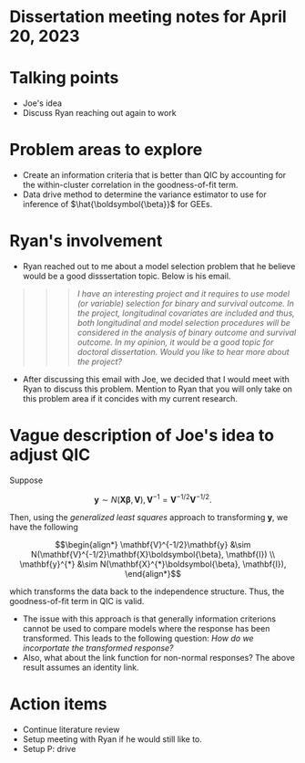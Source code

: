 # Dissertation meeting notes for April 20, 2023

# Talking points
- Joe's idea
- Discuss Ryan reaching out again to work

# Problem areas to explore
- Create an information criteria that is better than QIC by accounting for the within-cluster correlation in the goodness-of-fit term.
- Data drive method to determine the variance estimator to use for inference of $\hat{\boldsymbol{\beta}}$ for GEEs.

# Ryan's involvement
- Ryan reached out to me about a model selection problem that he believe would be a good disssertation topic. Below is his email. 

>>> *I have an interesting project and it requires to use model (or variable) selection for binary and survival outcome. In the project, longitudinal covariates are included and thus, both longitudinal and model selection procedures will be considered in the analysis of binary outcome and survival outcome. In my opinion, it would be a good topic for doctoral dissertation. Would you like to hear more about the project?*

- After discussing this email with Joe, we decided that I would meet with Ryan to discuss this problem. Mention to Ryan that you will only take on this problem area if it concides with my current research. 

# Vague description of Joe's idea to adjust QIC
Suppose 
```math
\mathbf{y} \sim N(\mathbf{X}\boldsymbol{\beta}, \mathbf{V}), \mathbf{V}^{-1} = \mathbf{V}^{-1/2}\mathbf{V}^{-1/2}.
```
Then, using the *generalized least squares* approach to transforming $\mathbf{y}$, we have the following
```math
\begin{align*}
    \mathbf{V}^{-1/2}\mathbf{y} &\sim N(\mathbf{V}^{-1/2}\mathbf{X}\boldsymbol{\beta}, \mathbf{I}) \\
    \mathbf{y}^{*} &\sim N(\mathbf{X}^{*}\boldsymbol{\beta}, \mathbf{I}), 
\end{align*}
```

which transforms the data back to the independence structure. Thus, the goodness-of-fit term in QIC is valid. 

- The issue with this approach is that generally information criterions cannot be used to compare models where the response has been transformed. This leads to the following question: *How do we incorportate the transformed response?*
- Also, what about the link function for non-normal responses? The above result assumes an identity link. 

# Action items
- Continue literature review
- Setup meeting with Ryan if he would still like to.
- Setup P: drive

